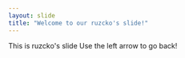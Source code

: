 ```yaml
---
layout: slide
title: "Welcome to our ruzcko's slide!"
---
```

This is ruzcko's slide
Use the left arrow to go back!
